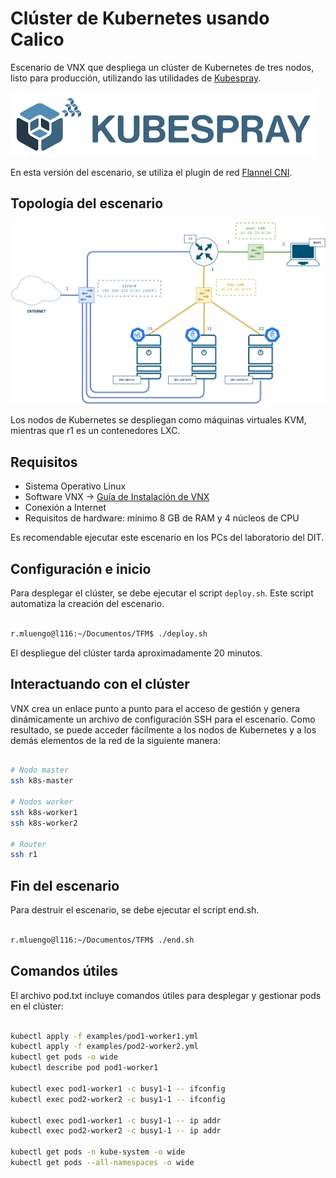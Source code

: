 # Clúster de Kubernetes usando Calico

Escenario de VNX que despliega un clúster de Kubernetes de tres nodos, listo para producción, utilizando las utilidades de [Kubespray](https://kubespray.io/#/).

![kubespray](docs/kubespray-logo.png)

En esta versión del escenario, se utiliza el plugin de red [Flannel CNI](https://github.com/flannel-io/flannel).

## Topología del escenario

![Escenario de VNX Kubespray](docs/scenario.png)

Los nodos de Kubernetes se despliegan como máquinas virtuales KVM, mientras que r1 es un contenedores LXC.

## Requisitos

- Sistema Operativo Linux
- Software VNX -> [Guía de Instalación de VNX](https://web.dit.upm.es/vnxwiki/index.php/Vnx-install)
- Conexión a Internet
- Requisitos de hardware: mínimo 8 GB de RAM y 4 núcleos de CPU

Es recomendable ejecutar este escenario en los PCs del laboratorio del DIT.

## Configuración e inicio

Para desplegar el clúster, se debe ejecutar el script `deploy.sh`. Este script automatiza la creación del escenario.

```bash

r.mluengo@l116:~/Documentos/TFM$ ./deploy.sh

```
El despliegue del clúster tarda aproximadamente 20 minutos.

## Interactuando con el clúster

VNX crea un enlace punto a punto para el acceso de gestión y genera dinámicamente un archivo de configuración SSH para el escenario. 
Como resultado, se puede acceder fácilmente a los nodos de Kubernetes y a los demás elementos de la red de la siguiente manera:

```bash

# Nodo master
ssh k8s-master

# Nodos worker
ssh k8s-worker1
ssh k8s-worker2

# Router
ssh r1

```

## Fin del escenario

Para destruir el escenario, se debe ejecutar el script end.sh.

```bash

r.mluengo@l116:~/Documentos/TFM$ ./end.sh

```

## Comandos útiles

El archivo pod.txt incluye comandos útiles para desplegar y gestionar pods en el clúster:

```bash

kubectl apply -f examples/pod1-worker1.yml
kubectl apply -f examples/pod2-worker2.yml
kubectl get pods -o wide
kubectl describe pod pod1-worker1

kubectl exec pod1-worker1 -c busy1-1 -- ifconfig
kubectl exec pod2-worker2 -c busy1-1 -- ifconfig

kubectl exec pod1-worker1 -c busy1-1 -- ip addr
kubectl exec pod2-worker2 -c busy1-1 -- ip addr

kubectl get pods -n kube-system -o wide
kubectl get pods --all-namespaces -o wide

```









